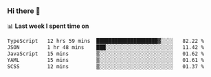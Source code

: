 ### Hi there 👋

<!--
**DBvc/DBvc** is a ✨ _special_ ✨ repository because its `README.md` (this file) appears on your GitHub profile.

Here are some ideas to get you started:

- 🔭 I’m currently working on ...
- 🌱 I’m currently learning ...
- 👯 I’m looking to collaborate on ...
- 🤔 I’m looking for help with ...
- 💬 Ask me about ...
- 📫 How to reach me: ...
- 😄 Pronouns: ...
- ⚡ Fun fact: ...
-->

📊 **Last week I spent time on**
<!--START_SECTION:waka-->

```txt
TypeScript   12 hrs 59 mins  ████████████████████▓░░░░   82.22 %
JSON         1 hr 48 mins    ███░░░░░░░░░░░░░░░░░░░░░░   11.42 %
JavaScript   15 mins         ▒░░░░░░░░░░░░░░░░░░░░░░░░   01.62 %
YAML         15 mins         ▒░░░░░░░░░░░░░░░░░░░░░░░░   01.61 %
SCSS         12 mins         ▒░░░░░░░░░░░░░░░░░░░░░░░░   01.37 %
```

<!--END_SECTION:waka-->
